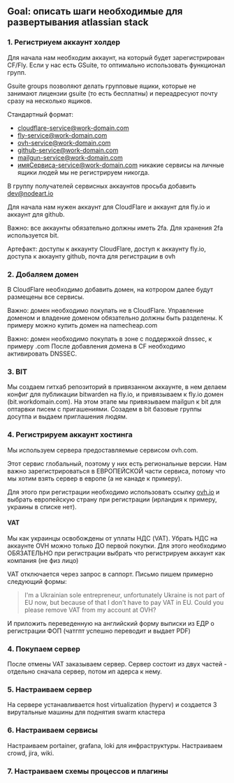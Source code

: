 ## Goal: описать шаги необходимые для развертывания atlassian stack

### 1. Регистриуем аккаунт холдер
Для начала нам необходим аккаунт, на который будет зарегистрирован CF/Fly. Если у нас есть GSuite, то оптимально использовать функционал групп.

Gsuite groups позволяют делать групповые ящики, которые не занимают лицензии gsuite (то есть бесплатны) и переадресуют почту сразу на несколько ящиков.

Стандартный формат:
- cloudflare-service@work-domain.com
- fly-service@work-domain.com
- ovh-service@work-domain.com
- github-service@work-domain.com
- mailgun-service@work-domain.com
- имяСервиса-service@work-domain.com
никакие сервисы на личные ящики людей мы не регистрируем никогда.

В группу получателей сервисных аккаунтов просьба добавить dev@nodeart.io

Для начала нам нужен аккаунт для CloudFlare и аккаунт для fly.io и аккаунт для github.

Важно: все аккаунты обязательно должны иметь 2fa. Для хранения 2fa используется bit.

Артефакт:
доступы к аккаунту CloudFlare, доступ к аккаунту fly.io, доступа к аккаунту github, почта для регистрации в ovh

### 2. Добаляем домен
В CloudFlare необходимо добавить домен, на котрором далее будут размещены все сервисы. 

Важно: домен необходимо покупать не в CloudFlare. Управление доменом и владение доменом обязательно должны быть разделены. К примеру можно купить домен на namecheap.com

Важно: домен необходимо покупать в зоне с поддержкой dnssec, к примеру .com  После добавления домена в CF необходимо активировать DNSSEC.

### 3. BIT
Мы создаем гитхаб репозиторий в привязанном аккаунте, в нем делаем конфиг для публикации bitwarden на fly.io, и привязываем к fly.io домен (bit.workdomain.com). На этом этапе мы привязываем mailgun к bit для оптарвки писем с пригашениями. Созадем в bit базовые группы досутпа и выдаем приглашения людям.

### 4. Регистрируем аккаунт хостинга
Мы используем сервера предоставляемые сервисом ovh.com.

Этот сервис глобальный, поэтому у них есть региональные версии. Нам важно зарегистрироваться в ЕВРОПЕЙСКОЙ части сервиса, потому что мы хотим взять сервер в европе (а не канаде к примеру).

Для этого при регистрации необходимо использовать ссылку [ovh.io](https://ovh.io) и выбрать европейскую страну при регистрации (ирландия к примеру, украины в списке нет).

#### VAT
Мы как украинцы освобождены от уплаты НДС (VAT). Убрать НДС на аккаунте OVH можно только ДО первой покупки. Для этого необходимо ОБЯЗАТЕЛЬНО при регистрации выбрать что регистрируем аккаунт как компания (не физ лицо)

VAT отключается через запрос в саппорт. Письмо пишем примерно следующий формы:

> I'm a Ukrainian sole entrepreneur, unfortunately Ukraine is not part of EU now, but because of that I don't have to pay VAT in EU. Could you please remove VAT from my account at OVH?

И приложить переведенную на английский форму выписки из ЕДР о регистрации ФОП (чатгпт успешно переводит и выдает PDF)


### 4. Покупаем сервер
После отмены VAT заказываем сервер. Сервер состоит из двух частей - отдельно сначала сервер, потом ип адерса к нему.

### 5. Настраиваем сервер
На сервере устанавливается host virtualization (hyperv) и создается 3 вирутальные машины для поднятия swarm кластера


### 6. Настраиваем сервисы
Настраиваем portainer, grafana, loki для инфраструктуры.
Настраиваем crowd, jira, wiki.

### 7. Настраиваем схемы процессов и плагины
